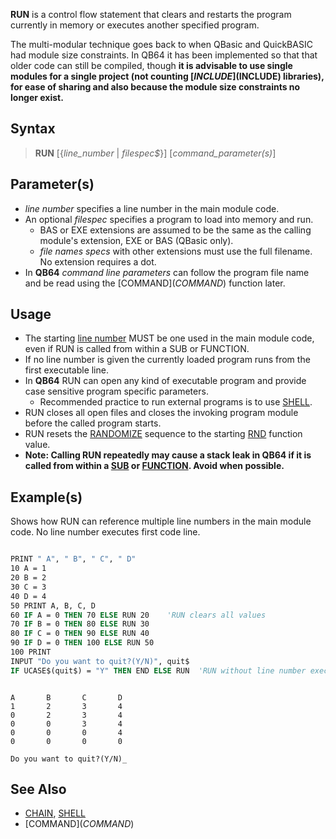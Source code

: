 **RUN** is a control flow statement that clears and restarts the program currently in memory or executes another specified program.

The multi-modular technique goes back to when QBasic and QuickBASIC had module size constraints. In QB64 it has been implemented so that that older code can still be compiled, though **it is advisable to use single modules for a single project (not counting [$INCLUDE]($INCLUDE) libraries), for ease of sharing and also because the module size constraints no longer exist.**

## Syntax

> **RUN** [{*line_number* | *filespec$*}] [*command_parameter(s)*]

## Parameter(s)

* *line number* specifies a line number in the main module code. 
* An optional *filespec* specifies a program to load into memory and run. 
    * BAS or EXE extensions are assumed to be the same as the calling module's extension, EXE or BAS (QBasic only).
    * *file names specs* with other extensions must use the full filename. No extension requires a dot.
* In **QB64** *command line parameters* can follow the program file name and be read using the [COMMAND$](COMMAND$) function later.

## Usage

* The starting [line number](line-number) MUST be one used in the main module code, even if RUN is called from within a SUB or FUNCTION.
* If no line number is given the currently loaded program runs from the first executable line.
* In **QB64** RUN can open any kind of executable program and provide case sensitive program specific parameters. 
  * Recommended practice to run external programs is to use [SHELL](SHELL).
* RUN closes all open files and closes the invoking program module before the called program starts.
* RUN resets the [RANDOMIZE](RANDOMIZE) sequence to the starting [RND](RND) function value.
* **Note: Calling RUN repeatedly may cause a stack leak in QB64 if it is called from within a [SUB](SUB) or [FUNCTION](FUNCTION). Avoid when possible.**

## Example(s)

Shows how RUN can reference multiple line numbers in the main module code. No line number executes first code line.

```vb

PRINT " A", " B", " C", " D"
10 A = 1
20 B = 2
30 C = 3
40 D = 4
50 PRINT A, B, C, D
60 IF A = 0 THEN 70 ELSE RUN 20    'RUN clears all values
70 IF B = 0 THEN 80 ELSE RUN 30
80 IF C = 0 THEN 90 ELSE RUN 40
90 IF D = 0 THEN 100 ELSE RUN 50
100 PRINT
INPUT "Do you want to quit?(Y/N)", quit$
IF UCASE$(quit$) = "Y" THEN END ELSE RUN  'RUN without line number executes at first code line

``` 

```text

A       B       C       D
1       2       3       4
0       2       3       4
0       0       3       4
0       0       0       4
0       0       0       0

Do you want to quit?(Y/N)_

```

## See Also
 
* [CHAIN](CHAIN), [SHELL](SHELL)
* [COMMAND$](COMMAND$)
